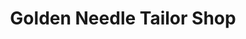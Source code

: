 ---
title: "Golden Needle Tailor Shop"
url: /baton-rouge/golden-needle-tailor-shop/
shop: tailor
---